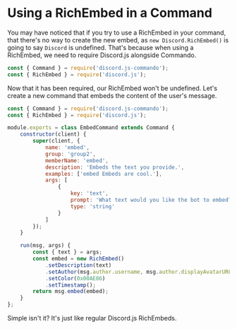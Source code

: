 # Using a RichEmbed in a Command

You may have noticed that if you try to use a RichEmbed in your command, that there's no way to create the new embed, as `new Discord.RichEmbed()` is going to say `Discord` is undefined. That's because when using a RichEmbed, we need to require Discord.js alongside Commando.

```js
const { Command } = require('discord.js-commando');
const { RichEmbed } = require('discord.js');
```

Now that it has been required, our RichEmbed won't be undefined. Let's create a new command that embeds the content of the user's message.

```js
const { Command } = require('discord.js-commando');
const { RichEmbed } = require('discord.js');

module.exports = class EmbedCommand extends Command {
    constructor(client) {
        super(client, {
            name: 'embed',
            group: 'group2',
            memberName: 'embed',
            description: 'Embeds the text you provide.',
            examples: ['embed Embeds are cool.'],
            args: [
                {
                    key: 'text',
                    prompt: 'What text would you like the bot to embed?',
                    type: 'string'
                }
            ]
        });    
    }

    run(msg, args) {
        const { text } = args;
        const embed = new RichEmbed()
            .setDescription(text)
            .setAuthor(msg.author.username, msg.author.displayAvatarURL)
            .setColor(0x00AE86)
            .setTimestamp();
        return msg.embed(embed);
    }
};
```

Simple isn't it? It's just like regular Discord.js RichEmbeds.

